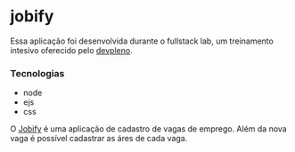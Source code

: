 # jobify
Essa aplicação foi desenvolvida durante o fullstack lab, um treinamento intesivo oferecido pelo [devpleno](https://devpleno.com).

### Tecnologias
- node
- ejs
- css

O [Jobify](https://jobify-fawn.vercel.app) é uma aplicação de cadastro de vagas de emprego. Além da nova vaga é possível cadastrar as áres de cada vaga.
